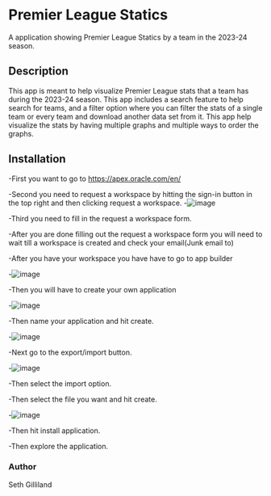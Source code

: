 # Premier League Statics 
A application showing Premier League Statics by a team in the 2023-24 season.
## Description
This app is meant to help visualize Premier League stats that a team has during the 2023-24 season. This app includes a search feature to help search for teams, and a filter option where you can filter the stats of a single team or every team and download another data set from it. This app help visualize the stats by having multiple graphs and multiple ways to order the graphs.

## Installation 
-First you want to go to https://apex.oracle.com/en/

-Second you need to request a workspace by hitting the sign-in button in the top right and then clicking request a workspace.
-![image](https://github.com/user-attachments/assets/f4d82f96-2817-4ff7-8f4f-fc1ee5fddbae)

-Third you need to fill in the request a workspace form.

-After you are done filling out the request a workspace form you will need to wait till a workspace is created and check your email(Junk email to)

-After you have your workspace you have have to go to app builder

-![image](https://github.com/user-attachments/assets/9be2b380-d75a-467e-bc21-c9941d40f7e8)

-Then you will have to create your own application

-![image](https://github.com/user-attachments/assets/7c85fea6-1b92-4daa-866b-e0795c9621c5)

-Then name your application and hit create.

-![image](https://github.com/user-attachments/assets/bd2ac261-bb71-4847-8a9e-28180248ca14)

-Next go to the export/import button.

-![image](https://github.com/user-attachments/assets/37bff345-28bb-4eac-a656-110bff10dab8)

-Then select the import option.

-Then select the file you want and hit create.

-![image](https://github.com/user-attachments/assets/2b34300b-4300-4c8a-8159-367a2bff983d)

-Then hit install application.

-Then explore the application.
### Author
Seth Gilliland
